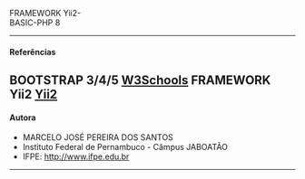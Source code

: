 FRAMEWORK Yii2- <br>BASIC-PHP 8

-------------------------------------------------------------------
#### Referências
BOOTSTRAP 3/4/5 
[W3Schools](https://www.w3schools.com/bootstrap/bootstrap_ver.asp)
FRAMEWORK Yii2
[Yii2](https://www.yiiframework.com/doc/guide/2.0/pt-br)
--------------------------------------------------------------------------------
#### Autora
- MARCELO JOSÉ PEREIRA DOS SANTOS
- Instituto Federal de Pernambuco - Câmpus JABOATÃO
- IFPE: http://www.ifpe.edu.br
-------------------------------------------------
